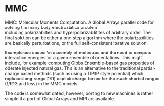 # MMC
MMC: Molecular Moments Computation.
A Global Arrays parallel code for solving the many body electrostatics problem  
including polarizabilties and hyperpolarizabilitites of arbitrary order. The final
solution can be either a one-step algorithm where the polarizabilities are basically
perturbations, or the full self-consistent iterative solution.

Example use cases: An assembly of molecules and the need to compute interaction energies
for a given ensemble of orientations. This might include, for example, computing Gibbs Ensemble-based gas properties of 
oderate injected natural gas. This is an alternative to the traditional partial-charge based 
methods (such as using a TIP3P style potential) which replaces long range (1/R) explicit charge forces
for the much shorted ranges (1/R^3 and less) in the MMC models.

The code is somewhat dated, however, porting to new machines is rather simple if a port of Global Arrays and MPI
are available.

